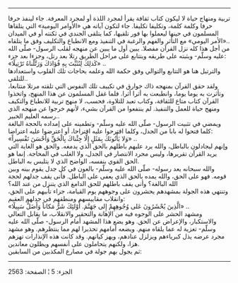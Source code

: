 ------------------------------------------------------------------------

تربية ومنهاج حياة لا ليكون كتاب ثقافة يقرأ لمجرد اللذة أو لمجرد المعرفة.
جاء لينفذ حرفا حرفا وكلمة كلمة، وتكليفا تكليفا. جاء لتكون آياته هي
«الأوامر اليومية» التي يتلقاها المسلمون في حينها ليعملوا بها فور تلقيها،
كما يتلقى الجندي في ثكنته أو في الميدان «الأمر اليومي» مع التأثر والفهم
والرغبة في التنفيذ ومع الانطباع والتكليف وفق ما يتلقاه..  
من أجل هذا كله نزل القرآن مفصلا. يبين أول ما يبين عن منهجه لقلب الرسول-
صلّى الله عليه وسلّم- ويثبته على طريقه ويتتابع على مراحل الطريق رتلا بعد
رتل، وجزءا بعد جزء:  
«كَذلِكَ لِنُثَبِّتَ بِهِ فُؤادَكَ وَرَتَّلْناهُ تَرْتِيلًا» ..  
والترتيل هنا هو التتابع والتوالي وفق حكمة الله وعلمه بحاجات تلك القلوب
واستعدادها للتلقي..  
ولقد حقق القرآن بمنهجه ذاك خوارق في تكييف تلك النفوس التي تلقته مرتلا
متتابعا، وتأثرت به يوما يوما، وانطبعت به أثرا أثرا. فلما غفل المسلمون عن
هذا المنهج، واتخذوا القرآن كتاب متاع للثقافة، وكتاب تعبد للتلاوة، فحسب،
لا منهج تربية للانطباع والتكيف ومنهج حياة للعمل والتنفيذ. لم ينتفعوا من
القرآن بشيء، لأنهم خرجوا عن منهجه الذي رسمه العليم الخبير..  
ويمضي في تثبيت الرسول- صلّى الله عليه وسلّم- وتطمينه على إمداده بالحجة
البالغة كلما فتحوا له بابا من الجدل، وكلما اقترحوا عليه اقتراحا، أو
اعترضوا عليه اعتراضا:  
«وَلا يَأْتُونَكَ بِمَثَلٍ إِلَّا جِئْناكَ بِالْحَقِّ وَأَحْسَنَ تَفْسِيراً» ..  
وإنهم ليجادلون بالباطل، والله يرد عليهم باطلهم بالحق الذي يدمغه. والحق
هو الغاية التي يريد القرآن تقريرها، وليس مجرد الانتصار في الجدل، ولا
الغلب في المحاجة. إنما هو الحق القوي بنفسه، الواضح الذي لا يتلبس به
الباطل.  
والله سبحانه يعد رسوله- صلّى الله عليه وسلّم- بالعون في كل جدل يقوم بينه
وبين قومه. فهو على الحق، والله يمده بالحق الذي يعفى على الباطل. فأنى يقف
جدلهم لحجة الله البالغة؟ وأنى يقف باطلهم للحق الدامغ الذي يتنزل من عند
الله؟  
وتنتهي هذه الجولة بمشهدهم يحشرون على وجوههم يوم القيامة، جزاء تأبيهم على
الحق، وانقلاب مقاييسهم ومنطقهم في جدلهم العقيم:  
«الَّذِينَ يُحْشَرُونَ عَلى وُجُوهِهِمْ إِلى جَهَنَّمَ. أُوْلئِكَ شَرٌّ مَكاناً وَأَضَلُّ سَبِيلًا» ..  
ومشهد الحشر على الوجوه فيه من الإهانة والتحقير والانقلاب، ما يقابل
التعالي والاستكبار، والإعراض عن الحق. وهو يضع هذا المشهد أمام الرسول-
صلّى الله عليه وسلّم- تعزية له عما يلقاه منهم. ويضعه أمامهم تحذيرا لهم مما
ينتظرهم. وهو مشهد مجرد عرضه يذل كبرياءهم ويزلزل عنادهم، ويهز كيانهم. وقد
كانت هذه الإنذارات تهزهم هزا، ولكنهم يتحاملون على أنفسهم ويظلون
معاندين.  
ثم يجول بهم جولة في مصارع المكذبين من السابقين:

------------------------------------------------------------------------

الجزء: 5 ¦ الصفحة: 2563
